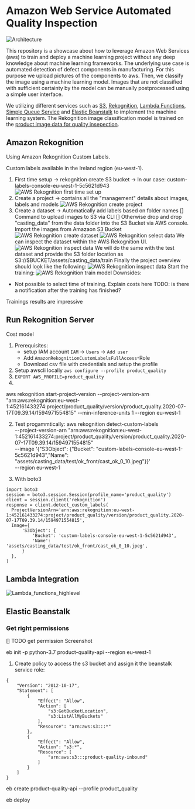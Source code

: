 # Amazon Web Service Automated Quality Inspection
![Architecture](docs/aws_highlevelarchitektur_overview.png)

This repository is a showcase about how to leverage Amazon Web Services (aws) to train and deploy a machine learning project without any deep knowledge about machine learning frameworks. 
 The underlying use case is automated detection of defect components in manufacturing. For this purpose we upload pictures of the components to aws. Then, we classify the image using a machine learning model. Images that are not classified with sufficient certainty by the model can be manually postprocessed using a simple user interface.

We utilizing different services such as [S3](https://aws.amazon.com/s3/), [Rekognition](https://aws.amazon.com/rekognition/), [Lambda Functions](https://aws.amazon.com/lambda/), [Simple Queue Service](https://aws.amazon.com/sqs/) and [Elastic Beanstalk](https://aws.amazon.com/elasticbeanstalk/) to implement the machine learning system. The Rekognition image classification model is trained on the [product image data for quality insepection](https://www.kaggle.com/ravirajsinh45/real-life-industrial-dataset-of-casting-product).

## Amazon Rekognition

Using Amazon Rekognition Custom Labels.

Custom labels available in the Ireland region (eu-west-1).

1. First time setup -> rekognition create S3 bucket -> In our case: 
custom-labels-console-eu-west-1-5c5621d943
![AWS Rekognition first time set up](docs/aws_rekognition_first_time_set_up.png)
1. Create a project -> contains all the "management" details about images, labels and models
![AWS Rekognition create project](docs/aws_rekognition_create_project.png)
1. Create a dataset -> Automatically add labels based on folder names
[] Command to upload images to S3 via CLI
[] Otherwise drop and drop "casting_data" from the data folder into the S3 Bucket via AWS console.
Import the images from Amazaon S3 Bucket
![AWS Rekognition create dataset](docs/aws_rekognition_dataset_create.png)
![AWS Rekognition select data](docs/aws_rekognition_dataset_select.png)
We can inspect the dataset within the AWS Rekognition UI.
![AWS Rekognition inspect data](docs/aws_rekognition_dataset_inspection.png)
We will do the same with the test dataset and provide the S3 folder location as S3://$BUCKET/assets/casting_data/train
Finally the project overview should look like the following:
![AWS Rekognition inspect data](docs/aws_rekognition_project_overview.png)
Start the training:
![AWS Rekognition train model](docs/aws_rekognition_train_model.png)
Downsides:
- Not possible to select time of training. Explain costs here
TODO: is there a notification after the training has finished?

Trainings results are impressive

## Run Rekognition Server
Cost model
1. Prerequisites:
    - setup IAM account `IAM` -> `Users` -> `Add user`
    - Add `AmazonRekognitionCustomLabelsFullAccess`-Role
    - Download csv file with credentials and setup the profile
1. Setup awscli locally `aws configure --profile product_quality`
1. `EXPORT AWS_PROFILE=product_quality`
1. 
aws rekognition start-project-version --project-version-arn "arn:aws:rekognition:eu-west-1:452161433274:project/product_quality/version/product_quality.2020-07-17T09.39.14/1594971554815" --min-inference-units 1 --region eu-west-1

2. Test progammtically:
aws rekognition detect-custom-labels \
  --project-version-arn "arn:aws:rekognition:eu-west-1:452161433274:project/product_quality/version/product_quality.2020-07-17T09.39.14/1594971554815" \
  --image '{"S3Object": {"Bucket": "custom-labels-console-eu-west-1-5c5621d943","Name": "assets/casting_data/test/ok_front/cast_ok_0_10.jpeg"}}' \
  --region eu-west-1

  3. With boto3
  ```
import boto3
session = boto3.session.Session(profile_name='product_quality')
client = session.client('rekognition')
response = client.detect_custom_labels(
    ProjectVersionArn='arn:aws:rekognition:eu-west-1:452161433274:project/product_quality/version/product_quality.2020-07-17T09.39.14/1594971554815',
    Image={
        'S3Object': {
            'Bucket': 'custom-labels-console-eu-west-1-5c5621d943',
            'Name': 'assets/casting_data/test/ok_front/cast_ok_0_10.jpeg',
        }
    },
)
  ```

## Lambda Integration

![Lambda_functions_highlevel](docs/aws_highlevelarchitektur_lambdafunctions.png)


## Elastic Beanstalk

### Get right permissions
[] TODO get permission Screenshot

eb init -p python-3.7 product-quality-api --region eu-west-1

1. Create policy to access the s3 bucket and assign it the beanstalk service role:
```
{
    "Version": "2012-10-17",
    "Statement": [
        {
            "Effect": "Allow",
            "Action": [
                "s3:GetBucketLocation",
                "s3:ListAllMyBuckets"
            ],
            "Resource": "arn:aws:s3:::*"
        },
        {
            "Effect": "Allow",
            "Action": "s3:*",
            "Resource": [
                "arn:aws:s3:::product-quality-inbound"
            ]
        }
    ]
}
```

eb create product-quality-api --profile product_quality

eb deploy



